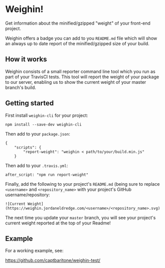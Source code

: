 # Weighin!

Get information about the minified/gzipped "weight" of your front-end project.

Weighin offers a badge you can add to you `README.md` file which will show an
always up to date report of the minified/gzipped size of your build.

## How it works

Weighin consists of a small reporter command line tool which you run as part of
your TravisCI tests. This tool will report the weight of your package to our
server, enabling us to show the current weight of your master branch's build.

## Getting started

First install `weighin-cli` for your project:

    npm install --save-dev weighin-cli

Then add to your `package.json`:

    {
        "scripts": {
            "report-weight": "weighin < path/to/your/build.min.js"
        }

Then add to your `.travis.yml`:

    after_script: "npm run report-weight"

Finally, add the following to your project's `README.md` (being sure to replace
`<username>` and `<repository_name>` with your project's GitHub
username/repository:

    ![Current Weight](https://weighin.jordaneldredge.com/<username>/<repository_name>.svg)

The next time you update your `master` branch, you will see your project's
current weight reported at the top of your Readme!

## Example

For a working example, see:

https://github.com/captbaritone/weighin-test/
